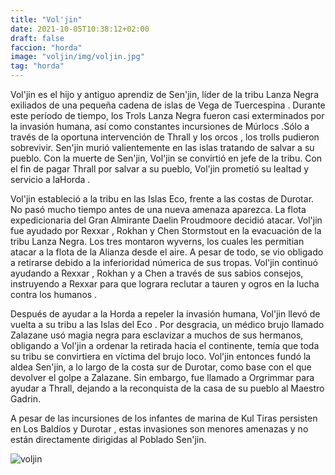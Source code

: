 ```yaml
---
title: "Vol'jin"
date: 2021-10-05T10:38:12+02:00
draft: false
faccion: "horda"
image: "voljin/img/voljin.jpg"
tag: "horda"
---
```

Vol'jin es el hijo y antiguo aprendiz de Sen'jin, líder de la tribu Lanza Negra exiliados de una pequeña cadena de islas de Vega de Tuercespina . Durante este período de tiempo, los Trols Lanza Negra fueron casi exterminados por la invasión humana, así como constantes incursiones de Múrlocs .Sólo a través de la oportuna intervención de Thrall y los orcos , los trolls pudieron sobrevivir. Sen'jin murió valientemente en las islas tratando de salvar a su pueblo. Con la muerte de Sen'jin, Vol'jin se convirtió en jefe de la tribu. Con el fin de pagar Thrall por salvar a su pueblo, Vol'jin prometió su lealtad y servicio a laHorda .

Vol'jin estableció a la tribu en las Islas Eco, frente a las costas de Durotar. No pasó mucho tiempo antes de una nueva amenaza aparezca. La flota expedicionaria del Gran Almirante Daelin Proudmoore decidió atacar. Vol'jin fue ayudado por Rexxar , Rokhan  y Chen Stormstout  en la evacuación de la tribu Lanza Negra. Los tres montaron wyverns, los cuales les permitian atacar a la flota de la Alianza desde el aire. A pesar de todo, se vio obligado a retirarse debido a la inferioridad númerica de sus tropas. Vol'jin continuó ayudando a Rexxar , Rokhan y a Chen a través de sus sabios consejos, instruyendo a Rexxar para que lograra reclutar a tauren y ogros en la lucha contra los humanos .

Después de ayudar a la Horda a repeler la invasión humana, Vol'jin llevó de vuelta a su tribu a las Islas del Eco . Por desgracia, un médico brujo llamado Zalazane usó magia negra para esclavizar a muchos de sus hermanos, obligando a Vol'jin a ordenar la retirada hacia el continente, temía que toda su tribu se convirtiera en víctima del brujo loco. Vol'jin entonces fundó la aldea Sen'jin, a lo largo de la costa sur de Durotar, como base con el que devolver el golpe a Zalazane. Sin embargo, fue llamado a Orgrimmar para ayudar a Thrall, dejando a la reconquista de la casa de su pueblo al Maestro Gadrin.

A pesar de las incursiones de los infantes de marina de Kul Tiras persisten en Los Baldíos y Durotar , estas invasiones son menores amenazas y no están directamente dirigidas al Poblado Sen'jin.

![voljin](img/voljin.jpg)
